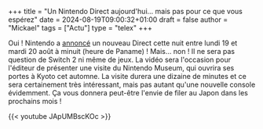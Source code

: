 +++
title = "Un Nintendo Direct aujourd'hui… mais pas pour ce que vous espérez"
date = 2024-08-19T09:00:32+01:00
draft = false
author = "Mickael"
tags = ["Actu"]
type = "telex"
+++

Oui ! Nintendo a [annoncé](https://x.com/NintendoAmerica/status/1825291853861683644) un nouveau Direct cette nuit entre lundi 19 et mardi 20 août à minuit (heure de Paname) ! Mais… non ! Il ne sera pas question de Switch 2 ni même de jeux. La vidéo sera l'occasion pour l'éditeur de présenter une visite du Nintendo Museum, qui ouvrira ses portes à Kyoto cet automne. La visite durera une dizaine de minutes et ce sera certainement très intéressant, mais pas autant qu'une nouvelle console évidemment. Ça vous donnera peut-être l'envie de filer au Japon dans les prochains mois !

{{< youtube JApUMBscKOc >}} 
